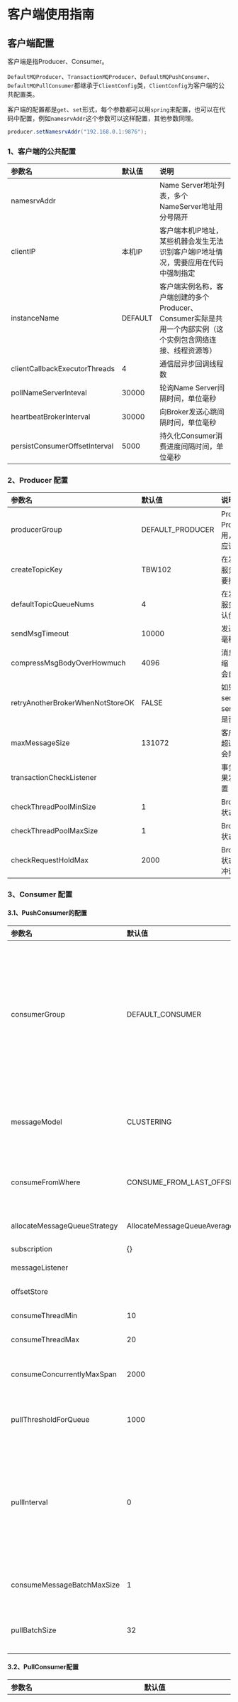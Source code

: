 # 客户端使用指南

## 客户端配置

客户端是指Producer、Consumer。

`DefaultMQProducer`、`TransactionMQProducer`、`DefaultMQPushConsumer`、`DefaultMQPullConsumer`都继承于`ClientConfig`类，`ClientConfig`为客户端的公共配置类。

客户端的配置都是`get`、`set`形式，每个参数都可以用`spring`来配置，也可以在代码中配置，例如`namesrvAddr`这个参数可以这样配置，其他参数同理。

```java
producer.setNamesrvAddr("192.168.0.1:9876");
```

### 1、客户端的公共配置

| 参数名 | 默认值 | 说明 |
| :--- | :--- | :--- |
| namesrvAddr | 　 | Name Server地址列表，多个NameServer地址用分号隔开 |
| clientIP | 本机IP | 客户端本机IP地址，某些机器会发生无法识别客户端IP地址情况，需要应用在代码中强制指定 |
| instanceName | DEFAULT | 客户端实例名称，客户端创建的多个Producer、Consumer实际是共用一个内部实例（这个实例包含网络连接、线程资源等） |
| clientCallbackExecutorThreads | 4 | 通信层异步回调线程数 |
| pollNameServerInteval | 30000 | 轮询Name Server间隔时间，单位毫秒 |
| heartbeatBrokerInterval | 30000 | 向Broker发送心跳间隔时间，单位毫秒 |
| persistConsumerOffsetInterval | 5000 | 持久化Consumer消费进度间隔时间，单位毫秒 |

### 2、Producer 配置

| 参数名 | 默认值 | 说明 |
| :--- | :--- | :--- |
| producerGroup | DEFAULT\_PRODUCER | Producer组名，多个Producer如果属于一个应用，发送同样的消息，则应该将它们归为同一组 |
| createTopicKey | TBW102 | 在发送消息时，自动创建服务器不存在的topic，需要指定Key。 |
| defaultTopicQueueNums | 4 | 在发送消息时，自动创建服务器不存在的topic，默认创建的队列数 |
| sendMsgTimeout | 10000 | 发送消息超时时间，单位毫秒 |
| compressMsgBodyOverHowmuch | 4096 | 消息Body超过多大开始压缩（Consumer收到消息会自动解压缩），单位字节 |
| retryAnotherBrokerWhenNotStoreOK | FALSE | 如果发送消息返回sendResult，但是sendStatus!=SEND\_OK，是否重试发送 |
| maxMessageSize | 131072 | 客户端限制的消息大小，超过报错，同时服务端也会限制 |
| transactionCheckListener | 　 | 事务消息回查监听器，如果发送事务消息，必须设置 |
| checkThreadPoolMinSize | 1 | Broker回查Producer事务状态时，线程池大小 |
| checkThreadPoolMaxSize | 1 | Broker回查Producer事务状态时，线程池大小 |
| checkRequestHoldMax | 2000 | Broker回查Producer事务状态时，Producer本地缓冲请求队列大小 |

### 3、Consumer 配置

#### 3.1、PushConsumer的配置

| 参数名 | 默认值 | 说明 |
| :--- | :--- | :--- |
| consumerGroup | DEFAULT\_CONSUMER | Consumer组名，多个Consumer如果属于一个应用，订阅同样的消息，且消费逻辑一致，则应该将它们归为同一组 |
| messageModel | CLUSTERING | 消息模型，支持以下两种  1、集群消费  2、广播消费 |
| consumeFromWhere | CONSUME\_FROM\_LAST\_OFFSET | Consumer启动后，默认从什么位置开始消费 |
| allocateMessageQueueStrategy | AllocateMessageQueueAveragely | Rebalance算法实现策略 |
| subscription | {} | 订阅关系 |
| messageListener | 　 | 消息监听器 |
| offsetStore | 　 | 消费进度存储 |
| consumeThreadMin | 10 | 消费线程池数量 |
| consumeThreadMax | 20 | 消费线程池数量 |
| consumeConcurrentlyMaxSpan | 2000 | 单队列并行消费允许的最大跨度 |
| pullThresholdForQueue | 1000 | 拉消息本地队列缓存消息最大数 |
| pullInterval | 0 | 拉消息间隔，由于是长轮询，所以为0，但是如果应用为了流控，也可以设置大于0的值，单位毫秒 |
| consumeMessageBatchMaxSize | 1 | 批量消费，一次消费多少条消息 |
| pullBatchSize | 32 | 批量拉消息，一次最多拉多少条 |

#### 3.2、PullConsumer配置

| 参数名 | 默认值 | 说明 |
| :--- | :--- | :--- |
| consumerGroup | DEFAULT\_CONSUMER | Consumer组名，多个Consumer如果属于一个应用，订阅同样的消息，且消费逻辑一致，则应该将它们归为同一组 |
| brokerSuspendMaxTimeMillis | 20000 | 长轮询，Consumer拉消息请求在Broker挂起最长时间，单位毫秒 |
| consumerTimeoutMillisWhenSuspend | 30000 | 长轮询，Consumer拉消息请求在Broker挂起超过指定时间，客户端认为超时，单位毫秒 |
| consumerPullTimeoutMillis | 10000 | 非长轮询，拉消息超时时间，单位毫秒 |
| messageModel | BROADCASTING | 消息模型，支持以下两种  1、集群消费  2、广播消费 |
| messageQueueListener | 　 | 监听队列变化 |
| offsetStore | 　 | 消费进度存储 |
| registerTopics | \[\] | 注册的topic集合 |
| allocateMessageQueueStrategy | AllocateMessageQueueAveragely | Rebalance算法实现策略 |

## Message数据结构

### 1、针对Producer

| 字段名 | 默认值 | 说明 |
| :--- | :--- | :--- |
| Topic | null | 必填，线下环境不需要申请，线上环境需要申请后才能使用 |
| Body | null | 必填，二进制形式，序列化由应用决定，Producer与Consumer要协商好序列化形式。 |
| Tags | null | 选填，类似于Gmail为每封邮件设置的标签，方便服务器过滤使用。目前只支持每个消息设置一个tag，所以也可以类比为Notify的MessageType概念 |
| Keys | null | 选填，代表这条消息的业务关键词，服务器会根据keys创建哈希索引，设置后，可以在Console系统根据Topic、Keys来查询消息，由于是哈希索引，请尽可能保证key唯一，例如订单号，商品Id等。 |
| Flag | 0 | 选填，完全由应用来设置，RocketMQ不做干预 |
| DelayTimeLevel | 0 | 选填，消息延时级别，0表示不延时，大于0会延时特定的时间才会被消费 |
| WaitStoreMsgOK | TRUE | 选填，表示消息是否在服务器落盘后才返回应答。 |

Message数据结构各个字段都可以通过get、set方式访问，例如访问topic：

```java
msg.getTopic();
msg.setTopic("TopicTest");
```

其他字段访问方式类似。

### 2、针对Consumer

在Producer端，使用`com.alibaba.rocketmq.common.message.Message`这个数据结构，由于Broker会为Message增加数据结构，所以消息到达Consumer后，会在Message基础之上增加多个字段，Consumer看到的是`com.alibaba.rocketmq.common.message.MessageExt`这个数据结构，`MessageExt`继承于Message，MessageExt多出来的数据字段如下表所述。

（原文没了...）



## 内容来源

[Github vantagewang/document](https://github.com/vintagewang/document) ：RocketMQ用户指南









